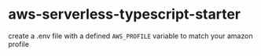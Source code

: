 # aws-serverless-typescript-starter

create a .env file with a defined `AWS_PROFILE` variable to match your amazon profile
